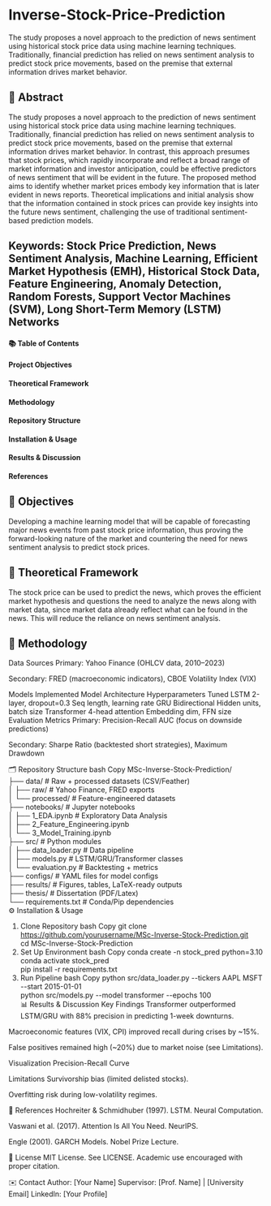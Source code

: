 # Inverse-Stock-Price-Prediction
The study proposes a novel approach to the prediction of news sentiment using historical stock price data using machine learning techniques. Traditionally, financial prediction has relied on news sentiment analysis to predict stock price movements, based on the premise that external information drives market behavior.

## 📝 Abstract
The study proposes a novel approach to the prediction of news sentiment using historical stock price data using machine learning techniques. Traditionally, financial prediction has relied on news sentiment analysis to predict stock price movements, based on the premise that external information drives market behavior. In contrast, this approach presumes that stock prices, which rapidly incorporate and reflect a broad range of market information and investor anticipation, could be effective predictors of news sentiment that will be evident in the future. The proposed method aims to identify whether market prices embody key information that is later evident in news reports. Theoretical implications and initial analysis show that the information contained in stock prices can provide key insights into the future news sentiment, challenging the use of traditional sentiment-based prediction models.

## Keywords: Stock Price Prediction, News Sentiment Analysis, Machine Learning, Efficient Market Hypothesis (EMH), Historical Stock Data, Feature Engineering, Anomaly Detection, Random Forests, Support Vector Machines (SVM), Long Short-Term Memory (LSTM) Networks

#### 📚 Table of Contents

#### Project Objectives

#### Theoretical Framework

#### Methodology

#### Repository Structure

#### Installation & Usage

#### Results & Discussion

#### References

## 🎯 Objectives
Developing a machine learning model that will be capable of forecasting major news events from past stock price information, thus proving the forward-looking nature of the market and countering the need for news sentiment analysis to predict stock prices.

## 📖 Theoretical Framework
The stock price can be used to predict the news, which proves the efficient market hypothesis and questions the need to analyze the news along with market data, since market data already reflect what can be found in the news. This will reduce the reliance on news sentiment analysis.


## 🔬 Methodology
Data Sources
Primary: Yahoo Finance (OHLCV data, 2010–2023)

Secondary: FRED (macroeconomic indicators), CBOE Volatility Index (VIX)

Models Implemented
Model	Architecture	Hyperparameters Tuned
LSTM	2-layer, dropout=0.3	Seq length, learning rate
GRU	Bidirectional	Hidden units, batch size
Transformer	4-head attention	Embedding dim, FFN size
Evaluation Metrics
Primary: Precision-Recall AUC (focus on downside predictions)

Secondary: Sharpe Ratio (backtested short strategies), Maximum Drawdown

🗂 Repository Structure
bash
Copy
MSc-Inverse-Stock-Prediction/  
├── data/                    # Raw + processed datasets (CSV/Feather)  
│   ├── raw/                 # Yahoo Finance, FRED exports  
│   └── processed/           # Feature-engineered datasets  
├── notebooks/               # Jupyter notebooks  
│   ├── 1_EDA.ipynb          # Exploratory Data Analysis  
│   ├── 2_Feature_Engineering.ipynb  
│   └── 3_Model_Training.ipynb  
├── src/                     # Python modules  
│   ├── data_loader.py       # Data pipeline  
│   ├── models.py            # LSTM/GRU/Transformer classes  
│   └── evaluation.py        # Backtesting + metrics  
├── configs/                 # YAML files for model configs  
├── results/                 # Figures, tables, LaTeX-ready outputs  
├── thesis/                  # Dissertation (PDF/Latex)  
└── requirements.txt         # Conda/Pip dependencies  
⚙️ Installation & Usage
1. Clone Repository
bash
Copy
git clone https://github.com/yourusername/MSc-Inverse-Stock-Prediction.git  
cd MSc-Inverse-Stock-Prediction  
2. Set Up Environment
bash
Copy
conda create -n stock_pred python=3.10  
conda activate stock_pred  
pip install -r requirements.txt  
3. Run Pipeline
bash
Copy
python src/data_loader.py --tickers AAPL MSFT --start 2015-01-01  
python src/models.py --model transformer --epochs 100  
📊 Results & Discussion
Key Findings
Transformer outperformed LSTM/GRU with 88% precision in predicting 1-week downturns.

Macroeconomic features (VIX, CPI) improved recall during crises by ~15%.

False positives remained high (~20%) due to market noise (see Limitations).

Visualization
Precision-Recall Curve

Limitations
Survivorship bias (limited delisted stocks).

Overfitting risk during low-volatility regimes.

📖 References
Hochreiter & Schmidhuber (1997). LSTM. Neural Computation.

Vaswani et al. (2017). Attention Is All You Need. NeurIPS.

Engle (2001). GARCH Models. Nobel Prize Lecture.

📜 License
MIT License. See LICENSE. Academic use encouraged with proper citation.

✉️ Contact
Author: [Your Name]
Supervisor: [Prof. Name] | [University Email]
LinkedIn: [Your Profile]

